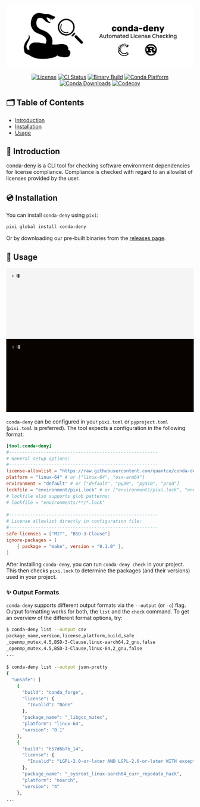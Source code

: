 <picture>
  <source media="(prefers-color-scheme: dark)" srcset="./.github/assets/conda-deny-banner-dark.png">
  <source media="(prefers-color-scheme: light)" srcset="./.github/assets/conda-deny-banner-light.png">
  <img alt="conda-deny" src="./.github/assets/conda-deny-banner-light.png">
</picture>

<div align="center">

[![License][license-badge]](LICENSE)
[![CI Status][ci-badge]][ci]
[![Binary Build][binary-build-badge]][binary-build]
[![Conda Platform][conda-badge]][conda-url]
[![Conda Downloads][conda-downloads-badge]][conda-url]
[![Codecov][codecov]][codecov-url]

[license-badge]: https://img.shields.io/github/license/quantco/conda-deny?style=flat-square

[ci-badge]: https://img.shields.io/github/actions/workflow/status/quantco/conda-deny/ci.yml?branch=main&style=flat-square&label=CI
[ci]: https://github.com/quantco/conda-deny/actions/workflows/ci.yml

[binary-build-badge]: https://img.shields.io/github/actions/workflow/status/quantco/conda-deny/build.yml?branch=main&style=flat-square&label=Binary%20Build
[binary-build]: https://github.com/quantco/conda-deny/actions/workflows/build.yml

[conda-badge]: https://img.shields.io/conda/vn/conda-forge/conda-deny?style=flat-square
[conda-downloads-badge]: https://img.shields.io/conda/dn/conda-forge/conda-deny?style=flat-square
[conda-url]: https://prefix.dev/channels/conda-forge/packages/conda-deny

[codecov]: https://img.shields.io/codecov/c/github/quantco/conda-deny/main?style=flat-square
[codecov-url]: https://codecov.io/gh/Quantco/conda-deny

</div>

## 🗂 Table of Contents

- [Introduction](#-introduction)
- [Installation](#-installation)
- [Usage](#-usage)

## 📖 Introduction

conda-deny is a CLI tool for checking software environment dependencies for license compliance.
Compliance is checked with regard to an allowlist of licenses provided by the user.

## 💿 Installation

You can install `conda-deny` using `pixi`:

```bash
pixi global install conda-deny
```

Or by downloading our pre-built binaries from the [releases page](https://github.com/quantco/conda-deny/releases).

## 🎯 Usage

![conda-deny demo](.github/assets/demo/demo-light.gif#gh-light-mode-only)
![conda-deny demo](.github/assets/demo/demo-dark.gif#gh-dark-mode-only)

`conda-deny` can be configured in your `pixi.toml` or `pyproject.toml` (`pixi.toml` is preferred).
The tool expects a configuration in the following format:

```toml
[tool.conda-deny]
#--------------------------------------------------------
# General setup options:
#--------------------------------------------------------
license-allowlist = "https://raw.githubusercontent.com/quantco/conda-deny/main/tests/test_remote_base_configs/conda-deny-license_allowlist.toml" # or ["license_allowlist.toml", "other_license_allowlist.toml"]
platform = "linux-64" # or ["linux-64", "osx-arm64"]
environment = "default" # or ["default", "py39", "py310", "prod"]
lockfile = "environment/pixi.lock" # or ["environment1/pixi.lock", "environment2/pixi.lock"]
# lockfile also supports glob patterns:
# lockfile = "environments/**/*.lock"

#--------------------------------------------------------
# License allowlist directly in configuration file:
#--------------------------------------------------------
safe-licenses = ["MIT", "BSD-3-Clause"]
ignore-packages = [
    { package = "make", version = "0.1.0" },
]
```

After installing `conda-deny`, you can run `conda-deny check` in your project.
This then checks `pixi.lock` to determine the packages (and their versions) used in your project.

### ✨ Output Formats

`conda-deny` supports different output formats via the `--output` (or `-o`) flag.
Output formatting works for both, the `list` and the `check` command.
To get an overview of the different format options, try:

```bash
$ conda-deny list --output csv
package_name,version,license,platform,build,safe
_openmp_mutex,4.5,BSD-3-Clause,linux-aarch64,2_gnu,false
_openmp_mutex,4.5,BSD-3-Clause,linux-64,2_gnu,false
...

$ conda-deny list --output json-pretty
{
  "unsafe": [
    {
      "build": "conda_forge",
      "license": {
        "Invalid": "None"
      },
      "package_name": "_libgcc_mutex",
      "platform": "linux-64",
      "version": "0.1"
    },
    {
      "build": "h57d6b7b_14",
      "license": {
        "Invalid": "LGPL-2.0-or-later AND LGPL-2.0-or-later WITH exceptions AND GPL-2.0-or-later AND MPL-2.0"
      },
      "package_name": "_sysroot_linux-aarch64_curr_repodata_hack",
      "platform": "noarch",
      "version": "4"
    },
...
```
